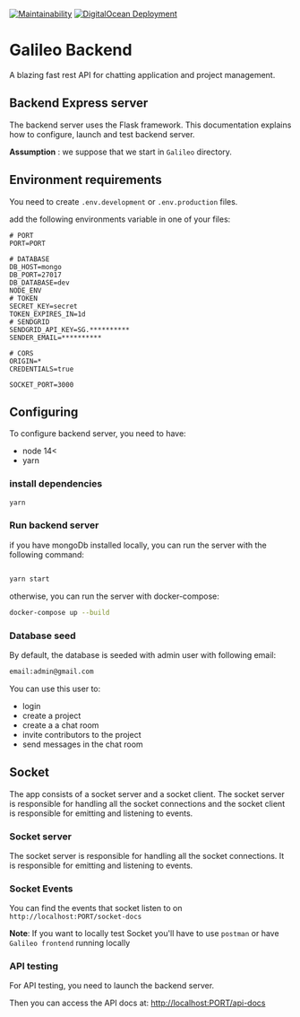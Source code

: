 [![Maintainability](https://api.codeclimate.com/v1/badges/8f1e83825fa6388e2e0e/maintainability)](https://codeclimate.com/github/joshwambere/Galileo/maintainability)
[![DigitalOcean Deployment](https://github.com/joshwambere/Galileo/actions/workflows/deploy.yml/badge.svg?branch=main)](https://github.com/joshwambere/Galileo/actions/workflows/deploy.yml)

# Galileo Backend
A blazing fast rest API for chatting application and project management.

## Backend Express server
The backend server uses the Flask framework.
This documentation explains how to configure, launch and test backend server.

**Assumption** : we suppose that we start in `Galileo` directory.

## Environment requirements

You need to create `.env.development` or `.env.production` files.

add the following environments variable in one of your files:

```
# PORT
PORT=PORT

# DATABASE
DB_HOST=mongo
DB_PORT=27017
DB_DATABASE=dev
NODE_ENV
# TOKEN
SECRET_KEY=secret
TOKEN_EXPIRES_IN=1d
# SENDGRID
SENDGRID_API_KEY=SG.**********
SENDER_EMAIL=**********

# CORS
ORIGIN=*
CREDENTIALS=true

SOCKET_PORT=3000
```

## Configuring

To configure backend server, you need to have:

- node 14<
- yarn

### install dependencies 

```bash
yarn 
```

### Run backend server
if you have mongoDb installed locally, you can run the server with the following command:
```bash 

yarn start
```

otherwise, you can run the server with docker-compose:
```bash
docker-compose up --build
```
### Database seed

By default, the database is seeded with admin user with following email:

```bash
email:admin@gmail.com
```
You can use this user to:


 - login
 - create a project
 - create a a chat room
 - invite contributors to the project
 - send messages in the chat room


## Socket
The app consists of a socket server and a socket client. The socket server is responsible for handling all the socket connections and the socket client is responsible for emitting and listening to events.

### Socket server
The socket server is responsible for handling all the socket connections. It is responsible for emitting and listening to events.

### Socket Events
You can find the events that socket listen to on `http://localhost:PORT/socket-docs`


**Note**: If you want to locally test Socket you'll have to use `postman` or have `Galileo frontend` running locally


### API testing

For API testing, you need to launch the backend server.

Then you can access the API docs at:
[http://localhost:PORT/api-docs](http://localhost:PORT/api-docs)

